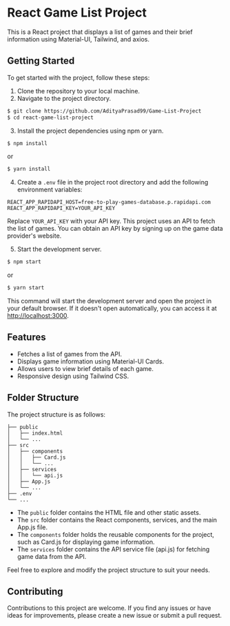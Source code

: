 # React Game List Project

This is a React project that displays a list of games and their brief information using Material-UI, Tailwind, and axios.

## Getting Started

To get started with the project, follow these steps:

1. Clone the repository to your local machine.
2. Navigate to the project directory.

```bash
$ git clone https://github.com/AdityaPrasad99/Game-List-Project
$ cd react-game-list-project
```

3. Install the project dependencies using npm or yarn.

```bash
$ npm install
```

or

```bash
$ yarn install
```

4. Create a `.env` file in the project root directory and add the following environment variables:

```
REACT_APP_RAPIDAPI_HOST=free-to-play-games-database.p.rapidapi.com
REACT_APP_RAPIDAPI_KEY=YOUR_API_KEY
```

Replace `YOUR_API_KEY` with your API key. This project uses an API to fetch the list of games. You can obtain an API key by signing up on the game data provider's website.

5. Start the development server.

```bash
$ npm start
```

or

```bash
$ yarn start
```

This command will start the development server and open the project in your default browser. If it doesn't open automatically, you can access it at [http://localhost:3000](http://localhost:3000).

## Features

- Fetches a list of games from the API.
- Displays game information using Material-UI Cards.
- Allows users to view brief details of each game.
- Responsive design using Tailwind CSS.

## Folder Structure

The project structure is as follows:

```
├── public
│   ├── index.html
│   └── ...
├── src
│   ├── components
│   │   ├── Card.js
│   │   └── ...
│   ├── services
│   │   └── api.js
│   ├── App.js
│   └── ...
├── .env
└── ...
```

- The `public` folder contains the HTML file and other static assets.
- The `src` folder contains the React components, services, and the main App.js file.
- The `components` folder holds the reusable components for the project, such as Card.js for displaying game information.
- The `services` folder contains the API service file (api.js) for fetching game data from the API.

Feel free to explore and modify the project structure to suit your needs.

## Contributing

Contributions to this project are welcome. If you find any issues or have ideas for improvements, please create a new issue or submit a pull request.
